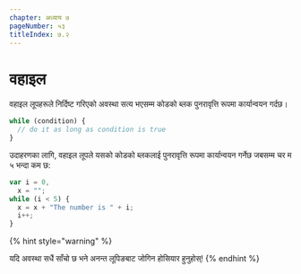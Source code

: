 ```yaml
---
chapter: अध्याय ७
pageNumber: ५३
titleIndex: ७.२
---
```

# वहाइल

वहाइल लूपहरूले निर्दिष्ट गरिएको अवस्था सत्य भएसम्म कोडको ब्लक पुनरावृत्ति रूपमा कार्यान्वयन गर्दछ।

```javascript
while (condition) {
  // do it as long as condition is true
}
```

उदाहरणका लागि, वहाइल लूपले यसको कोडको ब्लकलाई पुनरावृत्ति रूपमा कार्यान्वयन गर्नेछ जबसम्म चर म ५ भन्दा कम छ:

```javascript
var i = 0,
  x = "";
while (i < 5) {
  x = x + "The number is " + i;
  i++;
}
```

{% hint style="warning" %}

यदि अवस्था सधैं साँचो छ भने अनन्त लूपिङबाट जोगिन होसियार हुनुहोस्!
{% endhint %}
